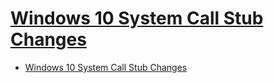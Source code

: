 # [Windows 10 System Call Stub Changes](https://www.malwaretech.com/2015/07/windows-10-system-call-stub-changes.html)

- [Windows 10 System Call Stub Changes](#windows-10-system-call-stub-changes)